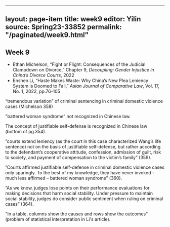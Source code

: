
---
layout: page-item
title: week9
editor: Yilin
source: Spring23-33852
permalink: "/paginated/week9.html"
---

## Week 9

- Ethan Michelson, “Fight or Flight: Consequences of the Judicial Clampdown on Divorce,” Chapter 9, *Decoupling: Gender Injustice in China’s Divorce Courts*, 2022
- Enshen Li, “Haste Makes Waste: Why China’s New Plea Leniency System is Doomed to Fail,” *Asian Journal of Comparative Law*, Vol. 17, No. 1, 2022, pp.76-105

“tremendous variation” of criminal sentencing in criminal domestic violence cases (Michelson 358) 

"battered woman syndrome” not recognized in Chinese law.

The concept of justifiable self-defense is recognized in Chinese law (bottom of pg.354).

”courts extend leniency (as the court in this case characterized Wang’s life sentence) not on the basis of justifiable self-defense, but rather according to the defendant’s cooperative attitude, confession, admission of guilt, risk to society, and payment of compensation to the victim’s family” (359).

”Courts affirmed justifiable self-defense in criminal domestic violence cases only sparingly. To the best of my knowledge, they have never invoked – much less affirmed – battered woman syndrome” (360).

”As we know, judges lose points on their performance evaluations for making decisions that harm social stability. Under pressure to maintain social stability, judges do consider public sentiment when ruling on criminal cases” (364). 

"In a table, columns show the causes and rows show the outcomes" (problem of statistical interpretation in Li's article).